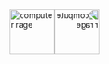 <div style="display: flex;">
  <img src="https://az705183.vo.msecnd.net/onlinesupportmedia/onlinesupport/media/skype/fa300xx/computerrage_40x40.gif" width="80" height="80" alt="computer rage" />
  <img src="https://az705183.vo.msecnd.net/onlinesupportmedia/onlinesupport/media/skype/fa300xx/computerrage_40x40.gif" width="80" height="80" style="transform: scaleX(-1);" alt="computer rage" />
</div>

<!--
**didv097/didv097** is a ✨ _special_ ✨ repository because its `README.md` (this file) appears on your GitHub profile.

Here are some ideas to get you started:

- 🔭 I’m currently working on ...
- 🌱 I’m currently learning ...
- 👯 I’m looking to collaborate on ...
- 🤔 I’m looking for help with ...
- 💬 Ask me about ...
- 📫 How to reach me: ...
- 😄 Pronouns: ...
- ⚡ Fun fact: ...
-->
